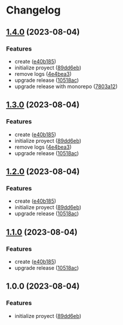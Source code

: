 # Changelog

## [1.4.0](https://github.com/JonDotsoy/time-support-action/compare/time-support-action-v1.3.0...time-support-action-v1.4.0) (2023-08-04)


### Features

* create ([e40b185](https://github.com/JonDotsoy/time-support-action/commit/e40b185f2d707138e104db4d7ad54244051c26fd))
* initialize proyect ([89dd6eb](https://github.com/JonDotsoy/time-support-action/commit/89dd6ebaa4797bd3355ec2503cdbc9a0f2b0a6de))
* remove logs ([4e4bea3](https://github.com/JonDotsoy/time-support-action/commit/4e4bea384238db90a4f6ef808c3a8404a531661e))
* upgrade release ([10518ac](https://github.com/JonDotsoy/time-support-action/commit/10518ac09e16fbccf27c82e1b65ef5bc44c9d176))
* upgrade release with monorepo ([7803a12](https://github.com/JonDotsoy/time-support-action/commit/7803a121dc5f74589e4fd6db1361951c9df469cd))

## [1.3.0](https://github.com/JonDotsoy/time-support-action/compare/v1.2.0...v1.3.0) (2023-08-04)


### Features

* create ([e40b185](https://github.com/JonDotsoy/time-support-action/commit/e40b185f2d707138e104db4d7ad54244051c26fd))
* initialize proyect ([89dd6eb](https://github.com/JonDotsoy/time-support-action/commit/89dd6ebaa4797bd3355ec2503cdbc9a0f2b0a6de))
* remove logs ([4e4bea3](https://github.com/JonDotsoy/time-support-action/commit/4e4bea384238db90a4f6ef808c3a8404a531661e))
* upgrade release ([10518ac](https://github.com/JonDotsoy/time-support-action/commit/10518ac09e16fbccf27c82e1b65ef5bc44c9d176))

## [1.2.0](https://github.com/JonDotsoy/time-support-action/compare/v1.1.0...v1.2.0) (2023-08-04)


### Features

* create ([e40b185](https://github.com/JonDotsoy/time-support-action/commit/e40b185f2d707138e104db4d7ad54244051c26fd))
* initialize proyect ([89dd6eb](https://github.com/JonDotsoy/time-support-action/commit/89dd6ebaa4797bd3355ec2503cdbc9a0f2b0a6de))
* upgrade release ([10518ac](https://github.com/JonDotsoy/time-support-action/commit/10518ac09e16fbccf27c82e1b65ef5bc44c9d176))

## [1.1.0](https://github.com/JonDotsoy/time-support-action/compare/v1.0.0...v1.1.0) (2023-08-04)


### Features

* create ([e40b185](https://github.com/JonDotsoy/time-support-action/commit/e40b185f2d707138e104db4d7ad54244051c26fd))
* upgrade release ([10518ac](https://github.com/JonDotsoy/time-support-action/commit/10518ac09e16fbccf27c82e1b65ef5bc44c9d176))

## 1.0.0 (2023-08-04)


### Features

* initialize proyect ([89dd6eb](https://github.com/JonDotsoy/time-support-action/commit/89dd6ebaa4797bd3355ec2503cdbc9a0f2b0a6de))
